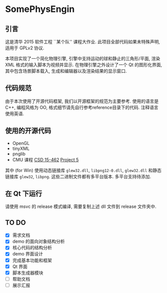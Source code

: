 # SomePhysEngin

## 引言  

这是清华 2015 软件工程 ``某个队'' 课程大作业. 
此项目全部代码如果未特殊声明, 适用于 GPLv2 协议. 

本项目实现了一个简化物理引擎, 引擎中支持运动的球和静止的三角形/平面, 
渲染 XML 格式的输入脚本为视频并显示. 在物理引擎之外设计了一个 Qt 的图形化界面, 
其中包含场景脚本载入, 生成和编辑器以及渲染结果的显示窗口.

## 代码规范

由于本次使用了开源代码框架, 我们以开源框架的规范为主要参考. 
使用的语言是 C++, 编程风格为 OO, 格式细节请先自行参考reference目录下的代码. 
注释语言使用英语. 

## 使用的开源代码
- OpenGL
- tinyXML
- pnglib
- CMU 课程 [CSD 15-462](http://www.cs.cmu.edu/afs/cs/academic/class/15462-f12/www/) 
[Project 5](http://www.cs.cmu.edu/afs/cs/academic/class/15462-f12/www/project/p5.tar.gz)

其中 (for Win) 使用动态链接库 `glew32.dll`, `libpng12-0.dll`, `glew32.dll` 
和静态链接库 `glew32`, `libpng`. 这些二进制文件都有多平台版本. 多平台支持待添加.

## 在 Qt 下运行
请使用 msvc 的 release 模式编译, 需要复制上述 dll 文件到 release 文件夹中.

TO DO
------
- [X] 需求文档
- [X] demo 的面向对象结构分析
- [X] 核心代码的结构分析
- [X] demo 界面设计
- [X] 完成基本功能和框架
- [X] Qt 界面
- [X] 脚本生成器模块
- [ ] 帮助文档
- [ ] 展示汇报

